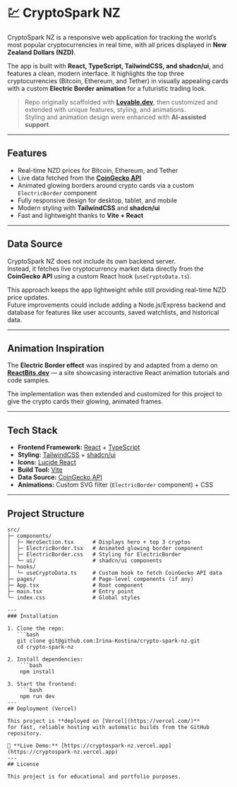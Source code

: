 # 💹 CryptoSpark NZ

CryptoSpark NZ is a responsive web application for tracking the world’s most popular cryptocurrencies in real time, with all prices displayed in **New Zealand Dollars (NZD)**.  

The app is built with **React, TypeScript, TailwindCSS, and shadcn/ui**, and features a clean, modern interface. It highlights the top three cryptocurrencies (Bitcoin, Ethereum, and Tether) in visually appealing cards with a custom **Electric Border animation** for a futuristic trading look.  

> Repo originally scaffolded with **[Lovable.dev](https://lovable.dev/)**, then customized and extended with unique features, styling, and animations.  
> Styling and animation design were enhanced with **AI-assisted support**.

---

## Features

- Real-time NZD prices for Bitcoin, Ethereum, and Tether  
- Live data fetched from the **[CoinGecko API](https://www.coingecko.com/)**  
- Animated glowing borders around crypto cards via a custom `ElectricBorder` component  
- Fully responsive design for desktop, tablet, and mobile  
- Modern styling with **TailwindCSS** and **shadcn/ui**  
- Fast and lightweight thanks to **Vite + React**  

---

## Data Source

CryptoSpark NZ does not include its own backend server.  
Instead, it fetches live cryptocurrency market data directly from the **CoinGecko API** using a custom React hook (`useCryptoData.ts`).  

This approach keeps the app lightweight while still providing real-time NZD price updates.  
Future improvements could include adding a Node.js/Express backend and database for features like user accounts, saved watchlists, and historical data.

---

## Animation Inspiration

The **Electric Border effect** was inspired by and adapted from a demo on **[ReactBits.dev](https://reactbits.dev/animations/electric-border)** — a site showcasing interactive React animation tutorials and code samples.  

The implementation was then extended and customized for this project to give the crypto cards their glowing, animated frames.

---

## Tech Stack

- **Frontend Framework:** [React](https://react.dev/) + [TypeScript](https://www.typescriptlang.org/)  
- **Styling:** [TailwindCSS](https://tailwindcss.com/) + [shadcn/ui](https://ui.shadcn.com/)  
- **Icons:** [Lucide React](https://lucide.dev/)  
- **Build Tool:** [Vite](https://vitejs.dev/)  
- **Data Source:** [CoinGecko API](https://www.coingecko.com/)  
- **Animations:** Custom SVG filter (`ElectricBorder` component) + CSS  

---

## Project Structure

```plaintext
src/
├─ components/
│  ├─ HeroSection.tsx      # Displays hero + top 3 cryptos
│  ├─ ElectricBorder.tsx   # Animated glowing border component
│  ├─ ElectricBorder.css   # Styling for ElectricBorder
│  └─ ui/                  # shadcn/ui components
├─ hooks/
│  └─ useCryptoData.ts     # Custom hook to fetch CoinGecko API data
├─ pages/                  # Page-level components (if any)
├─ App.tsx                 # Root component
├─ main.tsx                # Entry point
└─ index.css               # Global styles

---
### Installation

1. Clone the repo:
   ```bash
   git clone git@github.com:Irina-Kostina/crypto-spark-nz.git
   cd crypto-spark-nz
  
2. Install dependencies: 
    ```bash
    npm install

3. Start the frontend:
    ```bash
    npm run dev
---
## Deployment (Vercel)

This project is **deployed on [Vercel](https://vercel.com/)**  
for fast, reliable hosting with automatic builds from the GitHub repository.

🔗 **Live Demo:** [https://cryptospark-nz.vercel.app](https://cryptospark-nz.vercel.app)
---
## License

This project is for educational and portfolio purposes.
